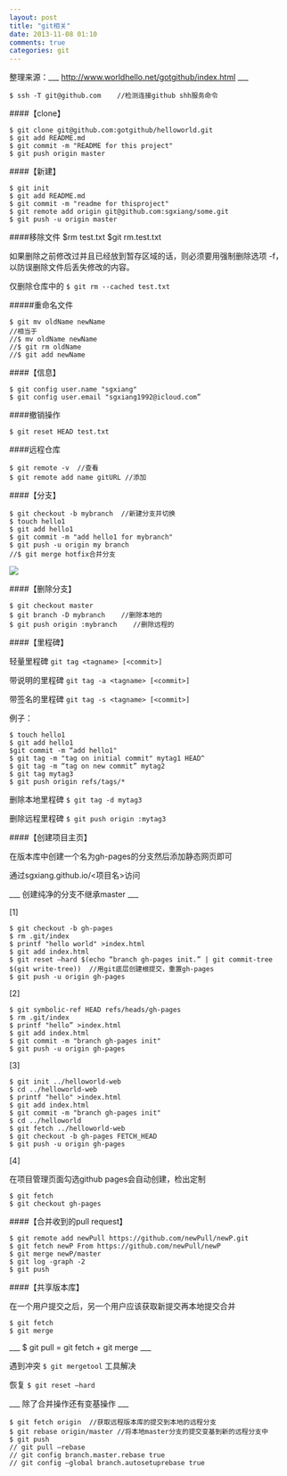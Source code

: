 ```yaml
---
layout: post
title: "git相关"
date: 2013-11-08 01:10
comments: true
categories: git
---
```

整理来源：___ http://www.worldhello.net/gotgithub/index.html ___


	$ ssh -T git@github.com    //检测连接github shh服务命令



####【clone】


	$ git clone git@github.com:gotgithub/helloworld.git
	$ git add README.md
	$ git commit -m "README for this project"
	$ git push origin master


####【新建】


	$ git init
	$ git add README.md
	$ git commit -m "readme for thisproject"
	$ git remote add origin git@github.com:sgxiang/some.git
	$ git push -u origin master


####移除文件
    $rm test.txt
    $git rm.test.txt

如果删除之前修改过并且已经放到暂存区域的话，则必须要用强制删除选项 -f，以防误删除文件后丢失修改的内容。

仅删除仓库中的 `$ git rm --cached test.txt`

#####重命名文件
    
    $ git mv oldName newName
    //相当于
    //$ mv oldName newName
    //$ git rm oldName
    //$ git add newName

####【信息】


	$ git config user.name "sgxiang"
	$ git config user.email "sgxiang1992@icloud.com”

####撤销操作

	$ git reset HEAD test.txt
	
####远程仓库

	$ git remote -v  //查看
	$ git remote add name gitURL //添加


####【分支】


	$ git checkout -b mybranch  //新建分支并切换
	$ touch hello1
	$ git add hello1
	$ git commit -m "add hello1 for mybranch"
	$ git push -u origin my branch
	//$ git merge hotfix合并分支
	
![](http://git.oschina.net/progit/figures/18333fig0309-tn.png)

####【删除分支】


	$ git checkout master
	$ git branch -D mybranch    //删除本地的
	$ git push origin :mybranch    //删除远程的


####【里程碑】


轻量里程碑 `git tag <tagname> [<commit>]`

带说明的里程碑 `git tag -a <tagname> [<commit>]`

带签名的里程碑 `git tag -s <tagname> [<commit>]`

例子：

	$ touch hello1
	$ git add hello1
	$git commit -m “add hello1"
	$ git tag -m "tag on initial commit" mytag1 HEAD^
	$ git tag -m “tag on new commit” mytag2
	$ git tag mytag3
	$ git push origin refs/tags/*


删除本地里程碑  `$ git tag -d mytag3`

删除远程里程碑  `$ git push origin :mytag3`






####【创建项目主页】


在版本库中创建一个名为gh-pages的分支然后添加静态网页即可

通过sgxiang.github.io/<项目名>访问


___ 创建纯净的分支不继承master ___

[1]

	$ git checkout -b gh-pages
	$ rm .git/index
	$ printf "hello world" >index.html
	$ git add index.html
	$ git reset —hard $(echo “branch gh-pages init.” | git commit-tree $(git write-tree))  //用git底层创建根提交，重置gh-pages
	$ git push -u origin gh-pages
	
[2]

	$ git symbolic-ref HEAD refs/heads/gh-pages
	$ rm .git/index
	$ printf "hello” >index.html
	$ git add index.html
	$ git commit -m "branch gh-pages init"
	$ git push -u origin gh-pages
	
[3]

	$ git init ../helloworld-web
	$ cd ../helloworld-web
	$ printf "hello" >index.html
	$ git add index.html
	$ git commit -m "branch gh-pages init"
	$ cd ../helloworld
	$ git fetch ../helloworld-web
	$ git checkout -b gh-pages FETCH_HEAD
	$ git push -u origin gh-pages
	
[4]

在项目管理页面勾选github pages会自动创建，检出定制

	$ git fetch
	$ git checkout gh-pages


 
####【合并收到的pull request】


	$ git remote add newPull https://github.com/newPull/newP.git
	$ git fetch newP From https://github.com/newPull/newP
	$ git merge newP/master
	$ git log -graph -2
	$ git push


####【共享版本库】

在一个用户提交之后，另一个用户应该获取新提交再本地提交合并

	$ git fetch 
	$ git merge
	
___ $ git pull = git fetch + git merge ___


遇到冲突  `$ git mergetool` 工具解决

恢复  `$ git reset —hard`


___ 除了合并操作还有变基操作 ___

	$ git fetch origin  //获取远程版本库的提交到本地的远程分支
	$ git rebase origin/master //将本地master分支的提交变基到新的远程分支中
	$ git push 
	// git pull —rebase
	// git config branch.master.rebase true
	// git config —global branch.autosetuprebase true




